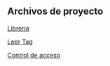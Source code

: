 ## Archivos de proyecto

[Libreria](https://github.com/RogelioCR311/Sistemas-Programables/blob/main/Proyecto%20RFID%20RC522/mfrc522.py) 


[Leer Tag](https://github.com/RogelioCR311/Sistemas-Programables/blob/main/Proyecto%20RFID%20RC522/leer_tag.py)

[Control de acceso](https://github.com/RogelioCR311/Sistemas-Programables/blob/main/Proyecto%20RFID%20RC522/control_acceso.py)
